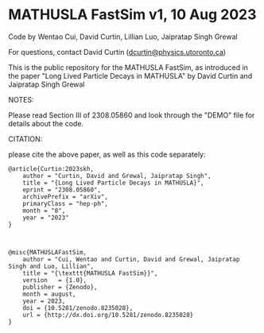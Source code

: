 # MATHUSLA FastSim v1, 10 Aug 2023

Code by Wentao Cui, David Curtin, Lillian Luo, Jaipratap Singh Grewal

For questions, contact David Curtin (dcurtin@physics.utoronto.ca)


This is the public repository for the MATHUSLA FastSim, as introduced in the paper "Long Lived Particle Decays in MATHUSLA" by David Curtin and Jaipratap Singh Grewal

NOTES:

Please read Section III of 2308.05860 and look through the "DEMO" file for details about the code.



CITATION:

please cite the above paper, as well as this code separately:


    @article{Curtin:2023skh,
        author = "Curtin, David and Grewal, Jaipratap Singh",
        title = "{Long Lived Particle Decays in MATHUSLA}",
        eprint = "2308.05860",
        archivePrefix = "arXiv",
        primaryClass = "hep-ph",
        month = "8",
        year = "2023"
    }



    @misc{MATHUSLAFastSim,
        author = "Cui, Wentao and Curtin, David and Grewal, Jaipratap Singh and Luo, Lillian",
        title = "{\texttt{MATHUSLA FastSim}}",  
        version   = {1.0},    
        publisher = {Zenodo},    
        month = august,    
        year = 2023,    
        doi = {10.5281/zenodo.8235028},    
        url = {http://dx.doi.org/10.5281/zenodo.8235028}      
    }



